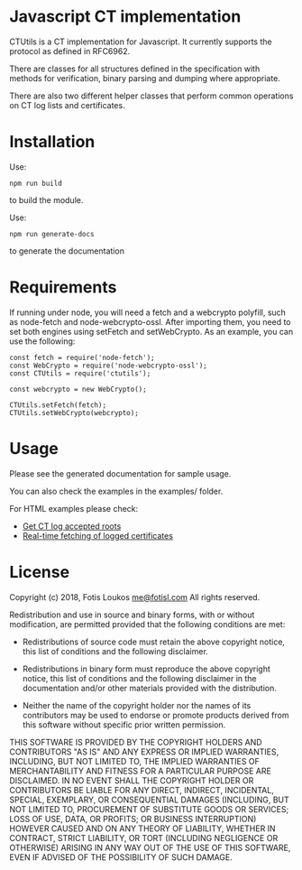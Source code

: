 # Javascript CT implementation

CTUtils is a CT implementation for Javascript. It currently supports the protocol as defined in RFC6962.

There are classes for all structures defined in the specification with methods for verification, binary parsing and dumping where appropriate.

There are also two different helper classes that perform common operations on CT log lists and certificates.

# Installation

Use:

    npm run build

to build the module.

Use:

    npm run generate-docs

to generate the documentation

# Requirements

If running under node, you will need a fetch and a webcrypto polyfill, such as node-fetch and node-webcrypto-ossl. After importing them, you need to set both engines using setFetch and setWebCrypto. As an example, you can use the following:

    const fetch = require('node-fetch');
    const WebCrypto = require('node-webcrypto-ossl');
    const CTUtils = require('ctutils');

    const webcrypto = new WebCrypto();

    CTUtils.setFetch(fetch);
    CTUtils.setWebCrypto(webcrypto);

# Usage

Please see the generated documentation for sample usage.

You can also check the examples in the examples/ folder.

For HTML examples please check:

* [Get CT log accepted roots](examples/html/GetRoots/index.html)
* [Real-time fetching of logged certificates](examples/html/FetchNewCerts/index.html)

# License

Copyright (c) 2018, Fotis Loukos <me@fotisl.com>
All rights reserved.

Redistribution and use in source and binary forms, with or without
modification, are permitted provided that the following conditions are met:

* Redistributions of source code must retain the above copyright notice, this
  list of conditions and the following disclaimer.

* Redistributions in binary form must reproduce the above copyright notice,
  this list of conditions and the following disclaimer in the documentation
  and/or other materials provided with the distribution.

* Neither the name of the copyright holder nor the names of its
  contributors may be used to endorse or promote products derived from
  this software without specific prior written permission.

THIS SOFTWARE IS PROVIDED BY THE COPYRIGHT HOLDERS AND CONTRIBUTORS "AS IS"
AND ANY EXPRESS OR IMPLIED WARRANTIES, INCLUDING, BUT NOT LIMITED TO, THE
IMPLIED WARRANTIES OF MERCHANTABILITY AND FITNESS FOR A PARTICULAR PURPOSE ARE
DISCLAIMED. IN NO EVENT SHALL THE COPYRIGHT HOLDER OR CONTRIBUTORS BE LIABLE
FOR ANY DIRECT, INDIRECT, INCIDENTAL, SPECIAL, EXEMPLARY, OR CONSEQUENTIAL
DAMAGES (INCLUDING, BUT NOT LIMITED TO, PROCUREMENT OF SUBSTITUTE GOODS OR
SERVICES; LOSS OF USE, DATA, OR PROFITS; OR BUSINESS INTERRUPTION) HOWEVER
CAUSED AND ON ANY THEORY OF LIABILITY, WHETHER IN CONTRACT, STRICT LIABILITY,
OR TORT (INCLUDING NEGLIGENCE OR OTHERWISE) ARISING IN ANY WAY OUT OF THE USE
OF THIS SOFTWARE, EVEN IF ADVISED OF THE POSSIBILITY OF SUCH DAMAGE.

